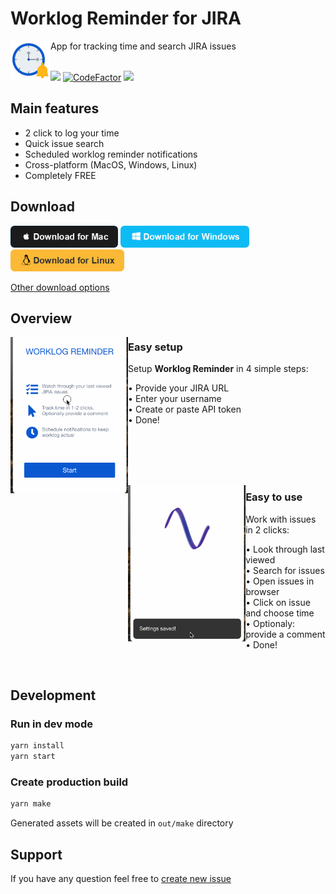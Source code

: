 # Worklog Reminder for JIRA

<img src="./static/appIconColored.png" height="64" align="left"/>
App for tracking time and search JIRA issues
<br/><br/>

<a href="https://circleci.com/gh/Doka-NT/worklog-reminder/tree/main"><img src="https://circleci.com/gh/Doka-NT/worklog-reminder/tree/main.svg?style=svg"/></a>
<a href="https://www.codefactor.io/repository/github/doka-nt/worklog-reminder"><img src="https://www.codefactor.io/repository/github/doka-nt/worklog-reminder/badge" alt="CodeFactor" /></a>
<a href="https://codeclimate.com/github/Doka-NT/worklog-reminder/maintainability"><img src="https://api.codeclimate.com/v1/badges/b4adc73b9d1510cddb63/maintainability" /></a>
<br/>

## Main features

- 2 click to log your time
- Quick issue search
- Scheduled worklog reminder notifications
- Cross-platform (MacOS, Windows, Linux)
- Completely FREE

## Download
<a href="https://github.com/Doka-NT/worklog-reminder/releases/latest/download/worklog-reminder.dmg"><img src="./docs/images/btn-mac.png" height="35"/></a>
<a href="https://github.com/Doka-NT/worklog-reminder/releases/latest/download/Worklog.Reminder.Setup.exe"><img src="./docs/images/btn-win.png" height="35"/></a>
<a href="https://github.com/Doka-NT/worklog-reminder/releases/latest/download/worklog-reminder.amd64.deb"><img src="./docs/images/btn-linux.png" height="35"/></a>

[Other download options](https://github.com/Doka-NT/worklog-reminder/releases/latest)

## Overview

<img src="./docs/images/welcome-screen.gif" height="250" align="left"/>

### Easy setup

Setup **Worklog Reminder** in 4 simple steps:

  • Provide your JIRA URL<br/>
  • Enter your username<br/>
  • Create or paste API token<br/>
  • Done!</br>

<br/><br/><br/><br/>

<img src="./docs/images/issues-screen.gif" height="250" align="left"/>

### Easy to use

Work with issues in 2 clicks:

  • Look through last viewed<br/>
  • Search for issues<br/>
  • Open issues in browser<br/>
  • Click on issue and choose time<br/>
  • Optionaly: provide a comment<br/>
  • Done!<br/>
  
<br/>

## Development

### Run in dev mode

```bash
yarn install
yarn start
```

### Create production build

```bash
yarn make
```

Generated assets will be created in `out/make` directory

## Support

If you have any question feel free to [create new issue](https://github.com/Doka-NT/worklog-reminder/issues/new)
